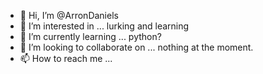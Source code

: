 - 👋 Hi, I’m @ArronDaniels
- 👀 I’m interested in ... lurking and learning
- 🌱 I’m currently learning ... python? 
- 💞️ I’m looking to collaborate on ... nothing at the moment.
- 📫 How to reach me ... 

<!---
ArronDaniels/ArronDaniels is a ✨ special ✨ repository because its `README.md` (this file) appears on your GitHub profile.
You can click the Preview link to take a look at your changes.
--->
